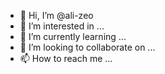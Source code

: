 - 👋 Hi, I’m @ali-zeo
- 👀 I’m interested in ...
- 🌱 I’m currently learning ...
- 💞️ I’m looking to collaborate on ...
- 📫 How to reach me ...

<!---
ali-zeo/ali-zeo is a ✨ special ✨ repository because its `README.md` (this file) appears on your GitHub profile.
You can click the Preview link to take a look at your changes.
--->
